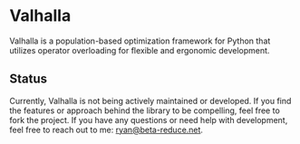# Valhalla

Valhalla is a population-based optimization framework for Python that utilizes operator overloading for flexible and ergonomic development.

## Status

Currently, Valhalla is not being actively maintained or developed. If you find the features or approach behind the library to be compelling, feel free to fork the project. If you have any questions or need help with development, feel free to reach out to me: ryan@beta-reduce.net.
